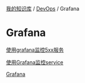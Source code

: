[我的知识库](../../README.md) / [DevOps](../zz_generated_mdi.md) / Grafana

# Grafana

[使用grafana监控5xx服务](grafana-monite-service-with-5xx.md)

[使用Grafana监控service](grafana-monite-service.md)

[Grafana](grafana.md)
